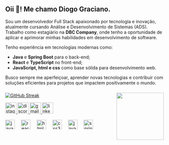 
<h2 align="left">Oii 👋! Me chamo Diogo Graciano.</h2>

<p align="left">
Sou um desenvolvedor Full Stack apaixonado por tecnologia e inovação, atualmente cursando Análise e Desenvolvimento de Sistemas (ADS). Trabalho como estagiário na <strong>DBC Company</strong>, onde tenho a oportunidade de aplicar e aprimorar minhas habilidades em desenvolvimento de software.
</p>

<p align="left">
Tenho experiência em tecnologias modernas como:
</p>

<ul align="left">
  <li><strong>Java</strong> e <strong>Spring Boot</strong> para o back-end;</li>
  <li><strong>React</strong> e <strong>TypeScript</strong> no front-end;</li>
  <li><strong>JavaScript, html e css</strong> como base sólida para desenvolvimento web.</li>
</ul>

<p align="left">
Busco sempre me aperfeiçoar, aprender novas tecnologias e contribuir com soluções eficientes para projetos que impactem positivamente o mundo.
</p>

###

<img align="right" height="150" src="https://i.giphy.com/media/v1.Y2lkPTc5MGI3NjExZXcwdnd3cGdzOWNjM3BzYW15dmRkOWhtZjJiZnNqNXR3aG01dXRmMSZlcD12MV9pbnRlcm5hbF9naWZfYnlfaWQmY3Q9Zw/oGBswwsBKsUmqsa9Iq/giphy.gif"  />

###

[![GitHub Streak](https://github-readme-streak-stats-nine-gules.vercel.app?user=graciiano&theme=transparent&border_radius=5&locale=pt_BR)](https://git.io/streak-stats)



<div align="left">
  <!-- Redes sociais -->
  <a href="https://www.instagram.com/graciaano_/" target="_blank">
    <img src="https://img.shields.io/static/v1?message=Instagram&logo=instagram&label=&color=E4405F&logoColor=white&labelColor=&style=for-the-badge" height="35" alt="instagram logo" />
  </a>
  <a href="https://discord.com/users/k4shh." target="_blank">
    <img src="https://img.shields.io/static/v1?message=Discord&logo=discord&label=&color=7289DA&logoColor=white&labelColor=&style=for-the-badge" height="35" alt="discord logo" />
  </a>
  <a href="mailto:diogodev00@gmail.com" target="_blank">
    <img src="https://img.shields.io/static/v1?message=Gmail&logo=gmail&label=&color=D14836&logoColor=white&labelColor=&style=for-the-badge" height="35" alt="gmail logo" />
  </a>
  <a href="https://www.linkedin.com/in/graciiano/" target="_blank">
    <img src="https://img.shields.io/static/v1?message=LinkedIn&logo=linkedin&label=&color=0077B5&logoColor=white&labelColor=&style=for-the-badge" height="35" alt="linkedin logo" />
  </a>
</div>

<br>

<div align="left">
  <!-- Tecnologias -->
  <img src="https://cdn.jsdelivr.net/gh/devicons/devicon/icons/javascript/javascript-original.svg" height="30" alt="javascript logo" />
  <img width="12" />
  <img src="https://cdn.jsdelivr.net/gh/devicons/devicon/icons/react/react-original.svg" height="30" alt="react logo" />
  <img width="12" />
  <img src="https://cdn.jsdelivr.net/gh/devicons/devicon/icons/html5/html5-original.svg" height="30" alt="html5 logo" />
  <img width="12" />
  <img src="https://cdn.jsdelivr.net/gh/devicons/devicon/icons/css3/css3-original.svg" height="30" alt="css3 logo" />
  <img width="12" />
  <img src="https://cdn.jsdelivr.net/gh/devicons/devicon/icons/java/java-original.svg" height="30" alt="java logo" />
  <img width="12" />
  <img src="https://cdn.jsdelivr.net/gh/devicons/devicon/icons/spring/spring-original.svg" height="30" alt="spring boot logo" />
</div>


